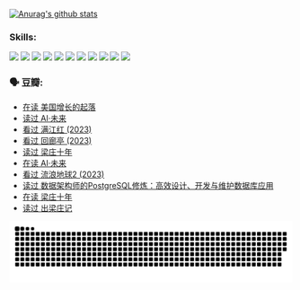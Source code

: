 
[![Anurag's github stats](https://github-readme-stats.vercel.app/api?username=w940853815)](https://github.com/anuraghazra/github-readme-stats)

### Skills:

<code><img height="32" src="https://cdn.jsdelivr.net/npm/simple-icons@v5/icons/python.svg"></code>
<code><img height="32" src="https://cdn.jsdelivr.net/npm/simple-icons@v5/icons/javascript.svg"></code>
<code><img height="32" src="https://cdn.jsdelivr.net/npm/simple-icons@v5/icons/django.svg"></code>
<code><img height="32" src="https://cdn.jsdelivr.net/npm/simple-icons@v5/icons/flask.svg"></code>
<code><img height="32" src="https://cdn.jsdelivr.net/npm/simple-icons@v5/icons/vuetify.svg"></code>
<code><img height="32" src="https://cdn.jsdelivr.net/npm/simple-icons@v5/icons/git.svg"></code>
<code><img height="32" src="https://cdn.jsdelivr.net/npm/simple-icons@v5/icons/docker.svg"></code>
<code><img height="32" src="https://cdn.jsdelivr.net/npm/simple-icons@v5/icons/postgresql.svg"></code>
<code><img height="32" src="https://cdn.jsdelivr.net/npm/simple-icons@v5/icons/elasticsearch.svg"></code>
<code><img height="32" src="https://cdn.jsdelivr.net/npm/simple-icons@v5/icons/macos.svg"></code>
<code><img height="32" src="https://cdn.jsdelivr.net/npm/simple-icons@v5/icons/linux.svg"></code>

### 🗣 豆瓣:

<!-- DOUBAN-ACTIVITIES:START -->
- [在读 美国增长的起落](https://www.douban.com/people/136069238/status/4220055912/?_i=83253628)
- [读过 AI·未来](https://www.douban.com/people/136069238/status/4220054171/?_i=83253629)
- [看过 满江红‎ (2023)](https://www.douban.com/people/136069238/status/4219146433/?_i=83253629)
- [看过 回廊亭‎ (2023)](https://www.douban.com/people/136069238/status/4215992758/?_i=83253629)
- [读过 梁庄十年](https://www.douban.com/people/136069238/status/4206664969/?_i=83253629)
- [在读 AI·未来](https://www.douban.com/people/136069238/status/4206653520/?_i=83253629)
- [看过 流浪地球2‎ (2023)](https://www.douban.com/people/136069238/status/4199558549/?_i=83253629)
- [读过 数据架构师的PostgreSQL修炼：高效设计、开发与维护数据库应用](https://www.douban.com/people/136069238/status/4199451104/?_i=83253629)
- [在读 梁庄十年](https://www.douban.com/people/136069238/status/4198822794/?_i=83253629)
- [读过 出梁庄记](https://www.douban.com/people/136069238/status/4198821001/?_i=83253629)
<!-- DOUBAN-ACTIVITIES:END -->


![Snake animation](https://raw.githubusercontent.com/w940853815/w940853815/output/github-contribution-grid-snake.svg)

<!--
**w940853815/w940853815** is a ✨ _special_ ✨ repository because its `README.md` (this file) appears on your GitHub profile.

Here are some ideas to get you started:

- 🔭 I’m currently working on ...
- 🌱 I’m currently learning ...
- 👯 I’m looking to collaborate on ...
- 🤔 I’m looking for help with ...
- 💬 Ask me about ...
- 📫 How to reach me: ...
- 😄 Pronouns: ...
- ⚡ Fun fact: ...
-->

